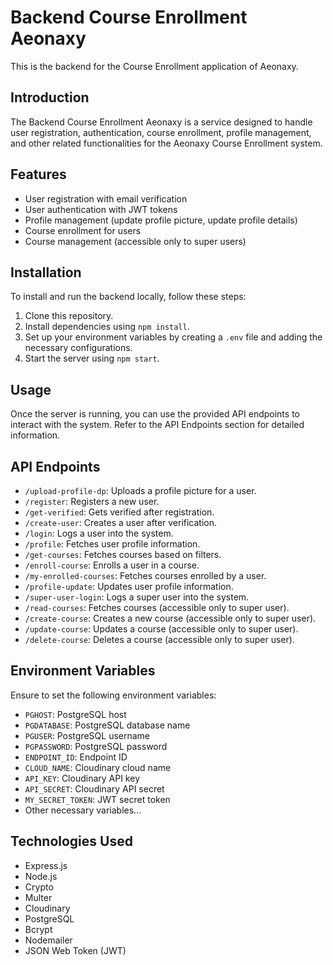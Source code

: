 # Backend Course Enrollment Aeonaxy

This is the backend for the Course Enrollment application of Aeonaxy.

## Introduction

The Backend Course Enrollment Aeonaxy is a service designed to handle user registration, authentication, course enrollment, profile management, and other related functionalities for the Aeonaxy Course Enrollment system.

## Features

- User registration with email verification
- User authentication with JWT tokens
- Profile management (update profile picture, update profile details)
- Course enrollment for users
- Course management (accessible only to super users)

## Installation

To install and run the backend locally, follow these steps:

1. Clone this repository.
2. Install dependencies using `npm install`.
3. Set up your environment variables by creating a `.env` file and adding the necessary configurations.
4. Start the server using `npm start`.

## Usage

Once the server is running, you can use the provided API endpoints to interact with the system. Refer to the API Endpoints section for detailed information.

## API Endpoints

- `/upload-profile-dp`: Uploads a profile picture for a user.
- `/register`: Registers a new user.
- `/get-verified`: Gets verified after registration.
- `/create-user`: Creates a user after verification.
- `/login`: Logs a user into the system.
- `/profile`: Fetches user profile information.
- `/get-courses`: Fetches courses based on filters.
- `/enroll-course`: Enrolls a user in a course.
- `/my-enrolled-courses`: Fetches courses enrolled by a user.
- `/profile-update`: Updates user profile information.
- `/super-user-login`: Logs a super user into the system.
- `/read-courses`: Fetches courses (accessible only to super user).
- `/create-course`: Creates a new course (accessible only to super user).
- `/update-course`: Updates a course (accessible only to super user).
- `/delete-course`: Deletes a course (accessible only to super user).

## Environment Variables

Ensure to set the following environment variables:

- `PGHOST`: PostgreSQL host
- `PGDATABASE`: PostgreSQL database name
- `PGUSER`: PostgreSQL username
- `PGPASSWORD`: PostgreSQL password
- `ENDPOINT_ID`: Endpoint ID
- `CLOUD_NAME`: Cloudinary cloud name
- `API_KEY`: Cloudinary API key
- `API_SECRET`: Cloudinary API secret
- `MY_SECRET_TOKEN`: JWT secret token
- Other necessary variables...

## Technologies Used

- Express.js
- Node.js
- Crypto
- Multer
- Cloudinary
- PostgreSQL
- Bcrypt
- Nodemailer
- JSON Web Token (JWT)
